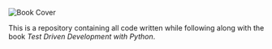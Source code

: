 ![Book Cover](https://github.com/andrewShope/GoatBook/tree/main/lists/static/images/goat_book_cover.jpg?raw=true)

This is a repository containing all code written while following along with the book *Test Driven Development with Python*.